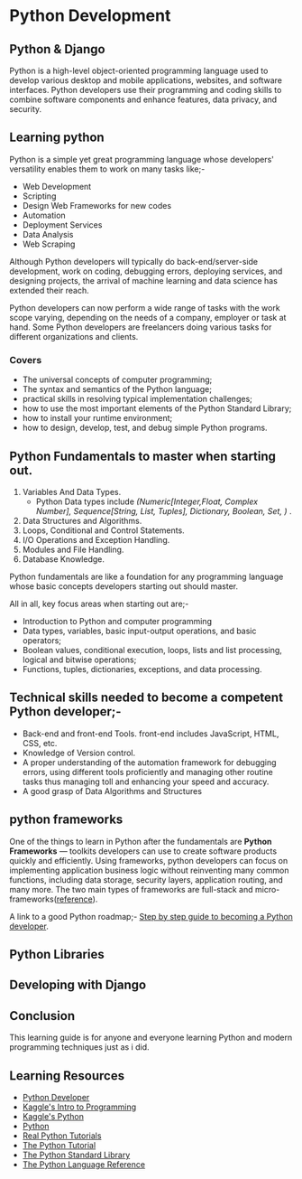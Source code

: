 # Python Development

## Python & Django

Python is a high-level object-oriented programming language used to develop various desktop and mobile applications, websites, and software interfaces. Python developers use their programming and coding skills to combine software components and enhance features, data privacy, and security.

## Learning python

Python is a simple yet great programming language whose developers' versatility enables them to work on many tasks like;-

* Web Development
* Scripting
* Design Web Frameworks for new codes
* Automation
* Deployment Services
* Data Analysis
* Web Scraping

Although Python developers will typically do back-end/server-side development, work on coding, debugging errors, deploying services, and designing projects, the arrival of machine learning and data science has extended their reach.

Python developers can now perform a wide range of tasks with the work scope varying, depending on the needs of a company, employer or task at hand. Some Python developers are freelancers doing various tasks for different organizations and clients.

### Covers

* The universal concepts of computer programming;
* The syntax and semantics of the Python language;
* practical skills in resolving typical implementation challenges;
* how to use the most important elements of the Python Standard Library;
* how to install your runtime environment;
* how to design, develop, test, and debug simple Python programs.

## Python Fundamentals to master when starting out.

1. Variables And Data Types.
   * Python Data types include _(Numeric[Integer,Float, Complex Number], Sequence[String, List, Tuples], Dictionary, Boolean, Set, )_ .
2. Data Structures and Algorithms.
3. Loops, Conditional and Control Statements.
4. I/O Operations and Exception Handling.
5. Modules and File Handling.
6. Database Knowledge.

Python fundamentals are like a foundation for any programming language whose basic concepts developers starting out should master.

All in all, key focus areas when starting out are;-

* Introduction to Python and computer programming
* Data types, variables, basic input-output operations, and basic operators;
* Boolean values, conditional execution, loops, lists and list processing, logical and bitwise operations;
* Functions, tuples, dictionaries, exceptions, and data processing.

## Technical skills needed to become a competent Python developer;-

* Back-end and front-end Tools. front-end includes JavaScript, HTML, CSS, etc.
* Knowledge of Version control.
* A proper understanding of the automation framework for debugging errors, using different tools proficiently and managing other routine tasks thus managing toll and enhancing your speed and accuracy.
* A good grasp of Data Algorithms and Structures

## python frameworks

One of the things to learn in Python after the fundamentals are **Python Frameworks** — toolkits developers can use to create software products quickly and efficiently. Using frameworks, python developers can focus on implementing application business logic without reinventing many common functions, including data storage, security layers, application routing, and many more. The two main types of frameworks are full-stack and micro-frameworks([reference](https://www.knowledgehut.com/blog/programming/how-to-become-a-python-developer)).

A link to a good Python roadmap;- [Step by step guide to becoming a Python developer](https://roadmap.sh/python).

## Python Libraries

## Developing with Django

## Conclusion

This learning guide is for anyone and everyone learning Python and modern programming techniques just as i did.

## Learning Resources

* [Python Developer](https://roadmap.sh/python)
* [Kaggle's Intro to Programming](https://www.kaggle.com/learn/intro-to-programming)
* [Kaggle's Python](https://www.kaggle.com/learn/python)
* [Python](https://www.python.org/)
* [Real Python Tutorials](https://realpython.com/)
* [The Python Tutorial](https://docs.python.org/3/tutorial/index.html#tutorial-index)
* [The Python Standard Library](https://docs.python.org/3/library/index.html)
* [The Python Language Reference](https://docs.python.org/3/reference/index.html#reference-index)
